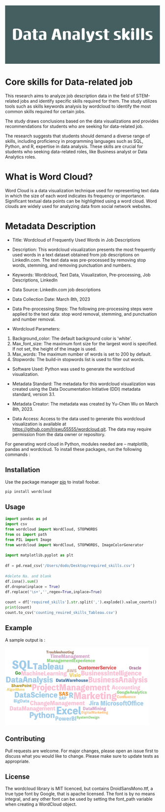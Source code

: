 ![alt text](https://github.com/Iriswu55555/wordcloud/blob/a791973b838cef4d1289e61746d08b8ec3b273e9/Data_Analyst_skills.png)


# Core skills for Data-related job

This research aims to analyze job description data in the field of STEM-related jobs and identify specific skills required for them. The study utilizes tools such as skills keywords analysis by wordcloud to identify the most common skills required for certain jobs.

The study draws conclusions based on the data visualizations and provides recommendations for students who are seeking for data-related job. 

The research suggests that students should demand a diverse range of skills, including proficiency in programming languages such as SQL, Python, and R, expertise in data analysis. These skills are crucial for students who seeking data-related roles, like Business analyst or Data Analytics roles.


# What is Word Cloud?

Word Cloud is a data visualization technique used for representing text data in which the size of each word indicates its frequency or importance. Significant textual data points can be highlighted using a word cloud. Word clouds are widely used for analyzing data from social network websites. 

# Metadata Description

* Title: Wordcloud of Frequently Used Words in Job Descriptions

* Description: This wordcloud visualization presents the most frequently used words in a text dataset obtained from job descriptions on LinkedIn.com. The text data was pre-processed by removing stop words, stemming, and removing punctuation and numbers.

* Keywords: Wordcloud, Text Data, Visualization, Pre-processing, Job Descriptions, LinkedIn

* Data Source: LinkedIn.com job descriptions

* Data Collection Date: March 8th, 2023

* Data Pre-processing Steps: The following pre-processing steps were applied to the text data: stop word removal, stemming, and punctuation and number removal.

* Wordcloud Parameters:

1. Background_color: The default background color is 'white'.
2. Max_font_size: The maximum font size for the largest word is specified. If not set, the height of the image is used.
3. Max_words: The maximum number of words is set to 200 by default.
4. Stopwords: The build-in stopwords list is used to filter out words.

* Software Used: Python was used to generate the wordcloud visualization.

* Metadata Standard: The metadata for this wordcloud visualization was created using the Data Documentation Initiative (DDI) metadata standard, version 3.1.

* Metadata Creator: The metadata was created by Yu-Chen Wu on March 8th, 2023.

* Data Access: Access to the data used to generate this wordcloud visualization is available at https://github.com/Iriswu55555/wordcloud.git. The data may require permission from the data owner or repository.

For generating word cloud in Python, modules needed are – matplotlib, pandas and wordcloud. To install these packages, run the following commands :

## Installation

Use the package manager [pip](https://pip.pypa.io/en/stable/) to install foobar.

```bash
pip install wordcloud
```

## Usage

```python
import pandas as pd 
import csv
from wordcloud import WordCloud, STOPWORDS
from os import path
from PIL import Image
from wordcloud import WordCloud, STOPWORDS, ImageColorGenerator

import matplotlib.pyplot as plt

df = pd.read_csv('/Users/dodo/Desktop/required_skills.csv')

#delete Na. and blank
df.isna().sum()
df.dropna(inplace = True)
df.replace('\s+','',regex=True,inplace=True)

count = df['required_skills'].str.split(',').explode().value_counts()
print(count)
count.to_csv('counting_reuired_skills_Tableau.csv')

```

## Example 
A sample output is :

![alt text](https://github.com/Iriswu55555/wordcloud/blob/9ec83c886ae4e0de9670b67fab0aff6f7ab250d8/Picture1.png)


## Contributing

Pull requests are welcome. For major changes, please open an issue first
to discuss what you would like to change.
Please make sure to update tests as appropriate.

## License

The wordcloud library is MIT licenced, but contains DroidSansMono.ttf, a true type font by Google, that is apache licensed. The font is by no means integral, and any other font can be used by setting the font_path variable when creating a WordCloud object.

